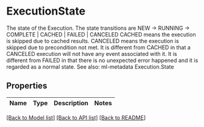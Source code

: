 # ExecutionState

The state of the Execution. The state transitions are   NEW -> RUNNING -> COMPLETE | CACHED | FAILED | CANCELED CACHED means the execution is skipped due to cached results. CANCELED means the execution is skipped due to precondition not met. It is different from CACHED in that a CANCELED execution will not have any event associated with it. It is different from FAILED in that there is no unexpected error happened and it is regarded as a normal state.  See also: ml-metadata Execution.State

## Properties
Name | Type | Description | Notes
------------ | ------------- | ------------- | -------------

[[Back to Model list]](../README.md#documentation-for-models) [[Back to API list]](../README.md#documentation-for-api-endpoints) [[Back to README]](../README.md)


